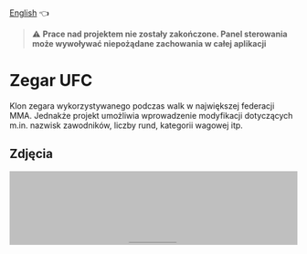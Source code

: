 [English](README.md) :point_left:

> :warning: **Prace nad projektem nie zostały zakończone. Panel sterowania może wywoływać niepożądane zachowania w całej aplikacji**

# Zegar UFC

Klon zegara wykorzystywanego podczas walk w największej federacji MMA. Jednakże projekt umożliwia wprowadzenie modyfikacji dotyczących m.in. nazwisk zawodników, liczby rund, kategorii wagowej itp.


## Zdjęcia

<img src="./readme-assets/ufc-timer.gif" alt="podgląd projektu"/>